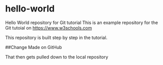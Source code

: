 # hello-world
Hello World repository for Git tutorial
This is an example repository for the Git tutoial on https://www.w3schools.com

This repository is built step by step in the tutorial.

##Change Made on GitHub

That then gets pulled down to the local repository
